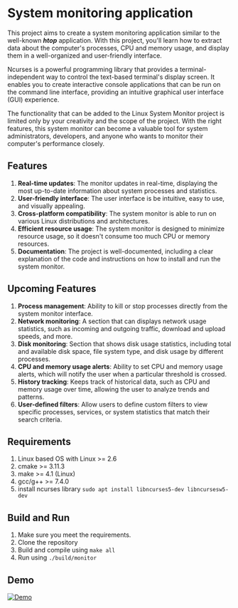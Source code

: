 # System monitoring application
This project aims to create a system monitoring application similar to the well-known *__htop__* application. With this project, you'll learn how to extract data about the computer's processes, CPU and memory usage, and display them in a well-organized and user-friendly interface.

Ncurses is a powerful programming library that provides a terminal-independent way to control the text-based terminal's display screen. It enables you to create interactive console applications that can be run on the command line interface, providing an intuitive graphical user interface (GUI) experience.

The functionality that can be added to the Linux System Monitor project is limited only by your creativity and the scope of the project. With the right features, this system monitor can become a valuable tool for system administrators, developers, and anyone who wants to monitor their computer's performance closely. 

## Features
1. __Real-time updates__: The monitor updates in real-time, displaying the most up-to-date information about system processes and statistics.
2. __User-friendly interface__: The user interface is be intuitive, easy to use, and visually appealing.
3. __Cross-platform compatibility__: The system monitor is able to run on various Linux distributions and architectures.
4. __Efficient resource usage__: The system monitor is designed to minimize resource usage, so it doesn't consume too much CPU or memory resources.
5. __Documentation__: The project is well-documented, including a clear explanation of the code and instructions on how to install and run the system monitor.

## Upcoming Features
1. __Process management__: Ability to kill or stop processes directly from the system monitor interface.
2. __Network monitoring__: A section that can displays network usage statistics, such as incoming and outgoing traffic, download and upload speeds, and more.
3. __Disk monitoring__: Section that shows disk usage statistics, including total and available disk space, file system type, and disk usage by different processes.
4. __CPU and memory usage alerts__: Ability to set CPU and memory usage alerts, which will notify the user when a particular threshold is crossed.
5. __History tracking__: Keeps track of historical data, such as CPU and memory usage over time, allowing the user to analyze trends and patterns.
6. __User-defined filters__: Allow users to define custom filters to view specific processes, services, or system statistics that match their search criteria.

## Requirements 
1. Linux based OS with Linux >= 2.6
2. cmake >= 3.11.3
3. make >= 4.1 (Linux)
4. gcc/g++ >= 7.4.0
5. install ncurses library   `sudo apt install libncurses5-dev libncursesw5-dev` 

## Build and Run
1. Make sure you meet the requirements.
2. Clone the repository
3. Build and compile using `make all`
4. Run using `./build/monitor`

## Demo
<a href="{demo.mo4}" title="Link Title"><img src="{demp.png}" alt="Demo" /></a>
